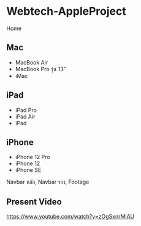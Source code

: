 # Webtech-AppleProject

Home

## Mac

- MacBook Air
- MacBook Pro รุ่น 13”
- iMac

## iPad

- iPad Pro
- iPad Air
- iPad

## iPhone

- iPhone 12 Pro
- iPhone 12
- iPhone SE

Navbar หลัก, Navbar รอง, Footage

## Present Video

https://www.youtube.com/watch?v=zOgSxnrMiAU
